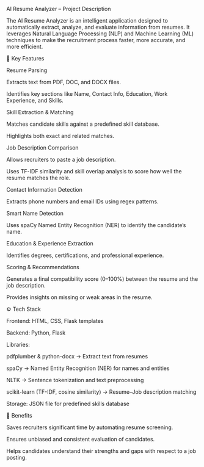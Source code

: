 AI Resume Analyzer – Project Description

The AI Resume Analyzer is an intelligent application designed to automatically extract, analyze, and evaluate information from resumes.
It leverages Natural Language Processing (NLP) and Machine Learning (ML) techniques to make the recruitment process faster, more accurate, and more efficient.

🔧 Key Features

Resume Parsing

Extracts text from PDF, DOC, and DOCX files.

Identifies key sections like Name, Contact Info, Education, Work Experience, and Skills.

Skill Extraction & Matching

Matches candidate skills against a predefined skill database.

Highlights both exact and related matches.

Job Description Comparison

Allows recruiters to paste a job description.

Uses TF-IDF similarity and skill overlap analysis to score how well the resume matches the role.

Contact Information Detection

Extracts phone numbers and email IDs using regex patterns.

Smart Name Detection

Uses spaCy Named Entity Recognition (NER) to identify the candidate’s name.

Education & Experience Extraction

Identifies degrees, certifications, and professional experience.

Scoring & Recommendations

Generates a final compatibility score (0–100%) between the resume and the job description.

Provides insights on missing or weak areas in the resume.

⚙️ Tech Stack

Frontend: HTML, CSS, Flask templates

Backend: Python, Flask

Libraries:

pdfplumber & python-docx → Extract text from resumes

spaCy → Named Entity Recognition (NER) for names and entities

NLTK → Sentence tokenization and text preprocessing

scikit-learn (TF-IDF, cosine similarity) → Resume–Job description matching

Storage: JSON file for predefined skills database

🎯 Benefits

Saves recruiters significant time by automating resume screening.

Ensures unbiased and consistent evaluation of candidates.

Helps candidates understand their strengths and gaps with respect to a job posting.
